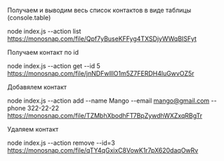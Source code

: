Получаем и выводим весь список контактов в виде таблицы (console.table)

node index.js --action list
https://monosnap.com/file/Qpf7yBuseKFFyg4TXSDjyWWqBISFyt

Получаем контакт по id

node index.js --action get --id 5
https://monosnap.com/file/jnNDFwlllO1m5Z7FERDH4luGwvOZ5r

Добавялем контакт

node index.js --action add --name Mango --email mango@gmail.com --phone
322-22-22 https://monosnap.com/file/TZMbhXbodhFT7BpZywdhWXZxqRBgTr

Удаляем контакт

node index.js --action remove --id=3
https://monosnap.com/file/qTY4qGxixC8VowK1r7pX620daqOwRv
